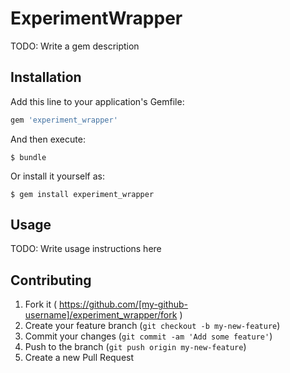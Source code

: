 # ExperimentWrapper

TODO: Write a gem description

## Installation

Add this line to your application's Gemfile:

```ruby
gem 'experiment_wrapper'
```

And then execute:

    $ bundle

Or install it yourself as:

    $ gem install experiment_wrapper

## Usage

TODO: Write usage instructions here

## Contributing

1. Fork it ( https://github.com/[my-github-username]/experiment_wrapper/fork )
2. Create your feature branch (`git checkout -b my-new-feature`)
3. Commit your changes (`git commit -am 'Add some feature'`)
4. Push to the branch (`git push origin my-new-feature`)
5. Create a new Pull Request

